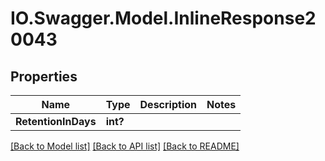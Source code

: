 # IO.Swagger.Model.InlineResponse20043
## Properties

Name | Type | Description | Notes
------------ | ------------- | ------------- | -------------
**RetentionInDays** | **int?** |  | 

[[Back to Model list]](../README.md#documentation-for-models) [[Back to API list]](../README.md#documentation-for-api-endpoints) [[Back to README]](../README.md)

